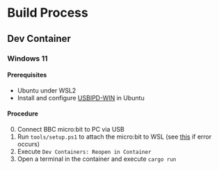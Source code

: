 # Build Process

## Dev Container

### Windows 11

#### Prerequisites

* Ubuntu under WSL2
* Install and configure [USBIPD-WIN](https://learn.microsoft.com/en-us/windows/wsl/connect-usb#install-the-usbipd-win-project) in Ubuntu

#### Procedure

0. Connect BBC micro:bit to PC via USB
1. Run `tools/setup.ps1` to attach the micro:bit to WSL (see [this](https://github.com/dorssel/usbipd-win/wiki/WSL-support) if error occurs)
2. Execute `Dev Containers: Reopen in Container`
3. Open a terminal in the container and execute `cargo run`
